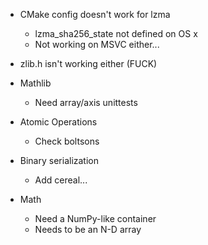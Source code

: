 - CMake config doesn't work for lzma
    - lzma_sha256_state not defined on OS x
    - Not working on MSVC either...

- zlib.h isn't working either (FUCK)

- Mathlib
    - Need array/axis unittests

- Atomic Operations
    - Check boltsons

- Binary serialization
    - Add cereal...

- Math
    - Need a NumPy-like container
    - Needs to be an N-D array

